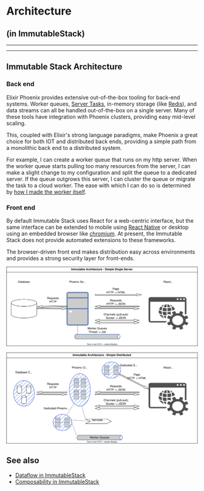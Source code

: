 # Architecture
## (in ImmutableStack)

---

---

## Immutable Stack Architecture

### Back end

Elixir Phoenix provides extensive out-of-the-box tooling for back-end systems. Worker queues, [Server Tasks](https://en.wikipedia.org/wiki/Cron), in-memory storage (like [Redis](https://redis.io/)), and data streams can all be handled out-of-the-box on a single server. Many of these tools have integration with Phoenix clusters, providing easy mid-level scaling.

This, coupled with Elixir's strong language paradigms, make Phoenix a great choice for both IOT and distributed back ends, providing a simple path from a monolithic back end to a distributed system.

For example, I can create a worker queue that runs on my http server. When the worker queue starts pulling too many resources from the server, I can make a slight change to my configuration and split the queue to a dedicated server. If the queue outgrows this server, I can cluster the queue or migrate the task to a cloud worker. The ease with which I can do so is determined by [how I made the worker itself](https://github.com/Macioa/ImmutableStuff/blob/master/composability.md).

### Front end

By default Immutable Stack uses React for a web-centric interface, but the same interface can be extended to mobile using [React Native](https://reactnative.dev/) or desktop using an embedded browser like [chromium](https://www.chromium.org/). At present, the Immutable Stack does not provide automated extensions to these frameworks.

The browser-driven front end makes distribution easy across environments and provides a strong security layer for front-ends.

![single server](https://raw.githubusercontent.com/Macioa/ImmutableStuff/master/singleserver.drawio.svg)

![distributed system](https://raw.githubusercontent.com/Macioa/ImmutableStuff/master/distributed.drawio.svg)

## See also
* [Dataflow in ImmutableStack](https://github.com/Macioa/ImmutableStuff/blob/master/dataflow.md)
* [Composability in ImmutableStack](https://github.com/Macioa/ImmutableStuff/blob/master/composability.md)